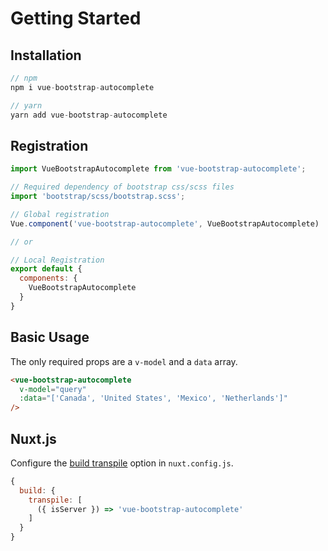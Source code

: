 # Getting Started

## Installation
```js
// npm
npm i vue-bootstrap-autocomplete

// yarn
yarn add vue-bootstrap-autocomplete
```

## Registration

```js
import VueBootstrapAutocomplete from 'vue-bootstrap-autocomplete';

// Required dependency of bootstrap css/scss files
import 'bootstrap/scss/bootstrap.scss';

// Global registration
Vue.component('vue-bootstrap-autocomplete', VueBootstrapAutocomplete)

// or

// Local Registration
export default {
  components: {
    VueBootstrapAutocomplete
  }
}
```

## Basic Usage
The only required props are a `v-model` and a `data` array.

```html
<vue-bootstrap-autocomplete
  v-model="query"
  :data="['Canada', 'United States', 'Mexico', 'Netherlands']"
/>
```

## Nuxt.js

Configure the [build transpile](https://nuxtjs.org/api/configuration-build/#transpile) option in `nuxt.config.js`.
```js
{
  build: {
    transpile: [
      ({ isServer }) => 'vue-bootstrap-autocomplete'
    ]
  }
}
```
